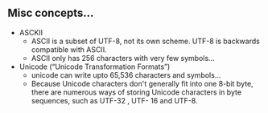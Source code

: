 ## Misc concepts...

- ASCKII
  - ASCII is a subset of UTF-8, not its own scheme. UTF-8 is backwards compatible with ASCII.
  - ASCII only has 256 characters with very few symbols...
- Unicode (“Unicode Transformation Formats”)
  - unicode can write upto 65,536 characters and symbols...
  - Because Unicode characters don't
    generally fit into one 8-bit byte,
    there are numerous ways of storing
    Unicode characters in byte
    sequences, such as UTF-32 , UTF- 16 and
    UTF-8.
